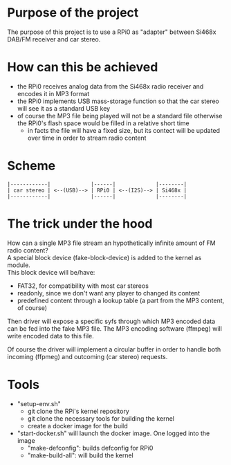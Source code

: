 # Purpose of the project
The purpose of this project is to use a RPi0 as "adapter" between Si468x
DAB/FM receiver and car stereo.

# How can this be achieved  
* the RPi0 receives analog data from the Si468x radio receiver and encodes it in MP3 format  
* the RPi0 implements USB mass-storage function so that the car stereo will see it as a standard USB key  
* of course the MP3 file being played will not be a standard file otherwise the RPi0's flash space would be filled in a relative short time
    * in facts the file will have a fixed size, but its contect will be updated over time in order to stream radio content

# Scheme 
```
|------------|             |------|             |--------|  
| car stereo | <--(USB)--> | RPi0 | <--(I2S)--> | Si468x |  
|------------|             |------|             |--------|  
```



# The trick under the hood 
How can a single MP3 file stream an hypothetically infinite amount of FM radio content?  
A special block device (fake-block-device) is added to the kernel as module.  
This block device will be/have:
* FAT32, for compatibility with most car stereos
* readonly, since we don't want any player to changed its content
* predefined content through a lookup table (a part from the MP3 content, 
  of course)

Then driver will expose a specific syfs through which MP3 encoded data can be fed into the fake MP3 file. The MP3 encoding software (ffmpeg) will write encoded data to this file.  

Of course the driver will implement a circular buffer in order to handle both incoming (ffpmeg) and outcoming (car stereo) requests.

# Tools
* "setup-env.sh"
    * git clone the RPi's kernel repository
    * git clone the necessary tools for building the kernel
    * create a docker image for the build
* "start-docker.sh" will launch the docker image. One logged into the image
    * "make-defconfig": builds defconfig for RPi0
    * "make-build-all": will build the kernel
